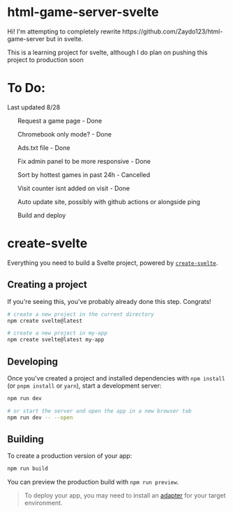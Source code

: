# html-game-server-svelte

 <p>
    Hi! I'm attempting to completely rewrite https://github.com/Zaydo123/html-game-server but in svelte. 
 </p>

 <p>
    This is a learning project for svelte, although I do plan on pushing this project to production soon
 </p>

<h1> To Do: </h1>
<p>Last updated 8/28</p>
<ul>Request a game page - Done </ul>
<ul>Chromebook only mode? - Done </ul>
<ul>Ads.txt file - Done</ul>
<ul>Fix admin panel to be more responsive - Done</ul>
<ul>Sort by hottest games in past 24h - Cancelled</ul>
<ul>Visit counter isnt added on visit - Done</ul>
<ul>Auto update site, possibly with github actions or alongside ping</ul>
<ul>Build and deploy</ul>


# create-svelte

Everything you need to build a Svelte project, powered by [`create-svelte`](https://github.com/sveltejs/kit/tree/master/packages/create-svelte).

## Creating a project

If you're seeing this, you've probably already done this step. Congrats!

```bash
# create a new project in the current directory
npm create svelte@latest

# create a new project in my-app
npm create svelte@latest my-app
```

## Developing

Once you've created a project and installed dependencies with `npm install` (or `pnpm install` or `yarn`), start a development server:

```bash
npm run dev

# or start the server and open the app in a new browser tab
npm run dev -- --open
```

## Building

To create a production version of your app:

```bash
npm run build
```

You can preview the production build with `npm run preview`.

> To deploy your app, you may need to install an [adapter](https://kit.svelte.dev/docs/adapters) for your target environment.
